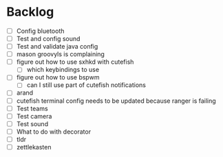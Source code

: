 # Backlog

- [ ] Config bluetooth
- [ ] Test and config sound
- [ ] Test and validate java config
- [ ] mason groovyls is complaining
- [ ] figure out how to use sxhkd with cutefish
  - [ ] which keybindings to use
- [ ] figure out how to use bspwm
  - [ ] can I still use part of cutefish notifications
- [ ] arand
- [ ] cutefish terminal config needs to be updated because ranger is failing
- [ ] Test teams
- [ ] Test camera
- [ ] Test sound
- [ ] What to do with decorator
- [ ] tldr
- [ ] zettlekasten
